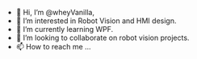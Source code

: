 - 👋 Hi, I’m @wheyVanilla,
- 👀 I’m interested in Robot Vision and HMI design.
- 🌱 I’m currently learning WPF.
- 💞️ I’m looking to collaborate on robot vision projects.
- 📫 How to reach me ...

<!---
wheyVanilla/wheyVanilla is a ✨ special ✨ repository because its `README.md` (this file) appears on your GitHub profile.
You can click the Preview link to take a look at your changes.
--->
